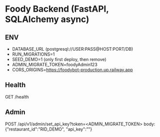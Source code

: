 # Foody Backend (FastAPI, SQLAlchemy async)

## ENV
- DATABASE_URL (postgresql://USER:PASS@HOST:PORT/DB)
- RUN_MIGRATIONS=1
- SEED_DEMO=1 (only first deploy, then remove)
- ADMIN_MIGRATE_TOKEN=foodyAdmin123
- CORS_ORIGINS=https://foodybot-production.up.railway.app

## Health
GET /health

## Admin
POST /api/v1/admin/set_api_key?token=<ADMIN_MIGRATE_TOKEN>
body: {"restaurant_id":"RID_DEMO", "api_key":"<key>"}
